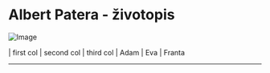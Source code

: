 Albert Patera - životopis
=====
![Image](https://upload.albertpatera.cz/logo.png)

| first col | second col | third col
| Adam      | Eva        | Franta

----
